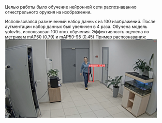 Целью работы было обучение нейронной сети распознаванию огнестрельного оружия на изображении.

Использовался размеченный набор данных из 100 изображений.
После аугментации набор данных был увеличен в 4 раза.
Обучена модель yolov5s, использовал 100 эпох обучения.
Эффективность оценена по метрикам mAP50 (0.79) и mAP50-95 (0.45)
Пример распознавания:
![alt text](https://github.com/maksim-pasynkov/WeaponDetection/blob/main/detection_example.png)
